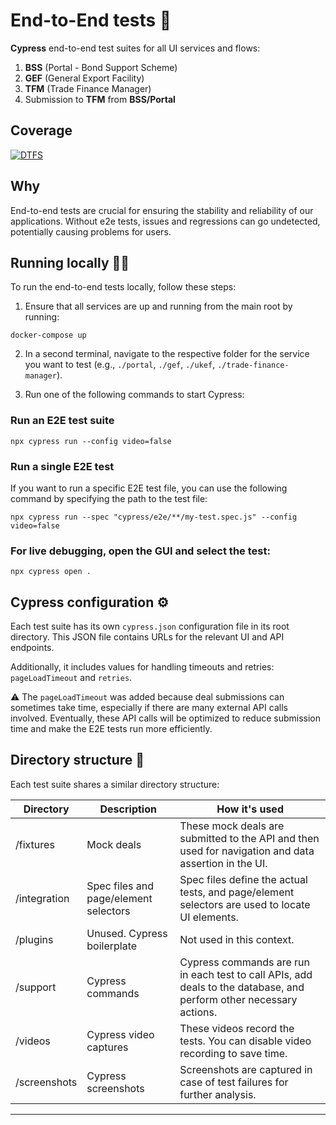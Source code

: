 # End-to-End tests 🧪

**Cypress** end-to-end test suites for all UI services and flows:

1) **BSS** (Portal - Bond Support Scheme)
2) **GEF** (General Export Facility)
3) **TFM** (Trade Finance Manager)
4) Submission to **TFM** from **BSS/Portal**

## Coverage

[![DTFS](https://img.shields.io/endpoint?url=https://cloud.cypress.io/badge/count/sefntb/main&style=for-the-badge&logo=cypress)](https://cloud.cypress.io/projects/sefntb/runs)

## Why

End-to-end tests are crucial for ensuring the stability and reliability of our applications. Without e2e tests, issues and regressions can go undetected, potentially causing problems for users.

## Running locally 🏃‍♂️

To run the end-to-end tests locally, follow these steps:

1. Ensure that all services are up and running from the main root by running:

```shell
docker-compose up
```

2. In a second terminal, navigate to the respective folder for the service you want to test (e.g., `./portal`, `./gef`, `./ukef`, `./trade-finance-manager`).

3. Run one of the following commands to start Cypress:

### **Run an E2E test suite**

```shell
npx cypress run --config video=false
```

### **Run a single E2E test**

If you want to run a specific E2E test file, you can use the following command by specifying the path to the test file:

```shell
npx cypress run --spec "cypress/e2e/**/my-test.spec.js" --config video=false
```

### **For live debugging, open the GUI and select the test:**

```shell
npx cypress open .
```

## Cypress configuration ⚙️

Each test suite has its own `cypress.json` configuration file in its root directory. This JSON file contains URLs for the relevant UI and API endpoints.

Additionally, it includes values for handling timeouts and retries: `pageLoadTimeout` and `retries`.

⚠️ The `pageLoadTimeout` was added because deal submissions can sometimes take time, especially if there are many external API calls involved. Eventually, these API calls will be optimized to reduce submission time and make the E2E tests run more efficiently.

## Directory structure 📂

Each test suite shares a similar directory structure:

| Directory | Description | How it's used |
| --------- | ----------- | ------------- |
| /fixtures | Mock deals | These mock deals are submitted to the API and then used for navigation and data assertion in the UI. |
| /integration | Spec files and page/element selectors | Spec files define the actual tests, and page/element selectors are used to locate UI elements. |
| /plugins | Unused. Cypress boilerplate | Not used in this context. |
| /support | Cypress commands | Cypress commands are run in each test to call APIs, add deals to the database, and perform other necessary actions. |
| /videos | Cypress video captures | These videos record the tests. You can disable video recording to save time. |
| /screenshots | Cypress screenshots | Screenshots are captured in case of test failures for further analysis. |

---
